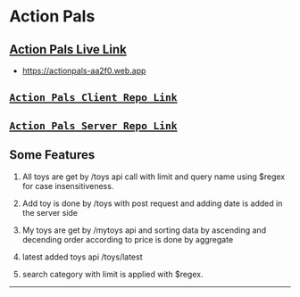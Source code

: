 # Action Pals

## [Action Pals Live Link](https://actionpals-aa2f0.web.app)
- https://actionpals-aa2f0.web.app

## [`Action Pals Client Repo Link`](https://github.com/hasankarim18/action-pals-toy-website)


## [`Action Pals Server Repo Link`](https://github.com/hasankarim18/action-pals-toy-website-server)



## Some Features 

1. All toys are get by /toys api call with limit and query name using $regex for case insensitiveness. 

2. Add toy is done by /toys with post request and adding date is added in the server side 

3. My toys are get by /mytoys api and sorting data by ascending and decending order according to price is done by aggregate

4. latest added toys api /toys/latest 

5. search category with limit is applied with $regex. 




------------------------------------------

